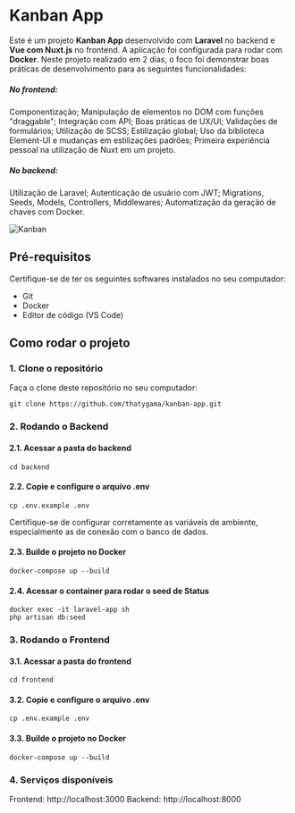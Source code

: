# Kanban App

Este é um projeto **Kanban App** desenvolvido com **Laravel** no backend e **Vue com Nuxt.js** no frontend. A aplicação foi configurada para rodar com **Docker**.
Neste projeto realizado em 2 dias, o foco foi demonstrar boas práticas de desenvolvimento para as seguintes funcionalidades:
##### No frontend: 
Componentização; Manipulação de elementos no DOM com funções "draggable"; Integração com API; Boas práticas de UX/UI; Validações de formulários; Utilização de SCSS; Estilização global; Uso da biblioteca Element-UI e mudanças em estilizações padrões; Primeira experiência pessoal na utilização de Nuxt em um projeto.
##### No backend:
Utilização de Laravel; Autenticação de usuário com JWT; Migrations, Seeds, Models, Controllers, Middlewares; Automatização da geração de chaves com Docker.


![Kanban](https://github.com/user-attachments/assets/033d8853-4044-4db9-8df8-10c4baa92825)


## Pré-requisitos

Certifique-se de ter os seguintes softwares instalados no seu computador:

- Git
- Docker
- Editor de código (VS Code)

## Como rodar o projeto

### 1. Clone o repositório
Faça o clone deste repositório no seu computador:

```
git clone https://github.com/thatygama/kanban-app.git
```


### 2. Rodando o Backend

#### 2.1. Acessar a pasta do backend

```
cd backend
```

#### 2.2. Copie e configure o arquivo .env

```
cp .env.example .env
```

Certifique-se de configurar corretamente as variáveis de ambiente, especialmente as de conexão com o banco de dados.

#### 2.3. Builde o projeto no Docker

```
docker-compose up --build
```

#### 2.4. Acessar o container para rodar o seed de Status

```
docker exec -it laravel-app sh
php artisan db:seed
```


### 3. Rodando o Frontend

#### 3.1. Acessar a pasta do frontend

```
cd frontend
```

#### 3.2. Copie e configure o arquivo .env

```
cp .env.example .env
```

#### 3.3. Builde o projeto no Docker

```
docker-compose up --build
```


### 4. Serviços disponíveis
Frontend: http://localhost:3000
Backend: http://localhost:8000
